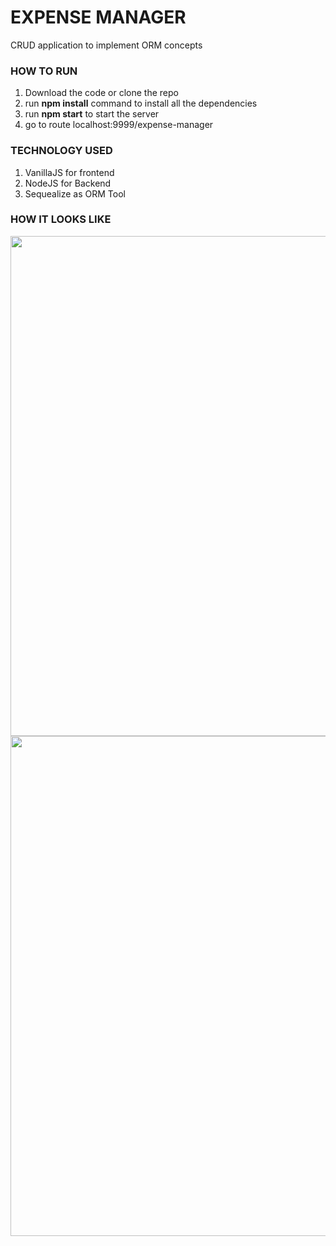 # EXPENSE MANAGER
CRUD application to implement ORM concepts

### HOW TO RUN
1. Download the code or clone the repo
2. run **npm install** command to install all the dependencies
3. run **npm start** to start the server
4. go to route localhost:9999/expense-manager

### TECHNOLOGY USED
1. VanillaJS for frontend
2. NodeJS for Backend
3. Sequealize as ORM Tool

### HOW IT LOOKS LIKE

<img src="https://user-images.githubusercontent.com/108087172/185805867-abf0405a-5fbf-40b8-b8a3-1d3525f8eea7.png" width="800">  
<img src="https://user-images.githubusercontent.com/108087172/185805869-01b5c42f-0a58-4891-bb02-793195116fb8.png" width="800">
